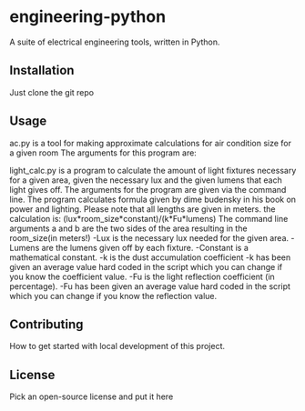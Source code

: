 # engineering-python
A suite of electrical engineering tools, written in Python.

## Installation
Just clone the git repo

## Usage
ac.py is a tool for making approximate calculations for air condition size
for a given room
The arguments for this program are:

light_calc.py is a program to calculate the amount of light fixtures necessary for a given area,
given the necessary lux and the given lumens that each light gives off.
The arguments for the program are given via the command line.
The program calculates formula given by dime budensky in his book on power and lighting.
Please note that all lengths are given in meters.
the calculation is:
    (lux\*room_size\*constant)/(k\*Fu\*lumens)
The command line arguments a and b are the two sides of the area resulting in the room_size(in meters!)
-Lux is the necessary lux needed for the given area.
-Lumens are the lumens given off by each fixture.
-Constant is a mathematical constant.
-k is the dust accumulation coefficient
-k has been given an average value hard coded in the script which you can change if you know the coefficient value.
-Fu is the light reflection coefficient (in percentage).
-Fu has been given an average value hard coded in the script which you can change if you know the reflection value.

## Contributing
How to get started with local development of this project.

## License
Pick an open-source license and put it here
  
